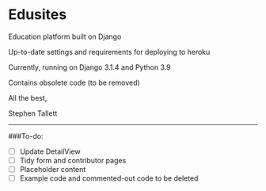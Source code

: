 # Edusites

Education platform built on Django

Up-to-date settings and requirements for deploying to heroku

Currently, running on Django 3.1.4 and Python 3.9

Contains obsolete code (to be removed)

All the best,

Stephen Tallett

---

###To-do:

- [ ] Update DetailView
- [ ] Tidy form and contributor pages
- [ ] Placeholder content
- [ ] Example code and commented-out code to be deleted